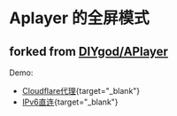 # Aplayer 的全屏模式
## forked from [DIYgod/APlayer](https://github.com/DIYgod/APlayer)

Demo:
+ [Cloudflare代理](https://music.muxmus.com/){target="_blank"}
+ [IPv6直连](https://musicv6.muxmus.com:5000/){target="_blank"}

